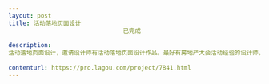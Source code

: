 ```yaml
---                
layout: post       
title: 活动落地页面设计
                                已完成
           
description: 
活动落地页面设计，邀请设计师有活动落地页面设计作品。最好有房地产大会活动经验的设计师，或者有房地产海报设计，房地产营销运营推广品册设计经验优先。
     
contenturl: https://pro.lagou.com/project/7841.html      
---                 
```

